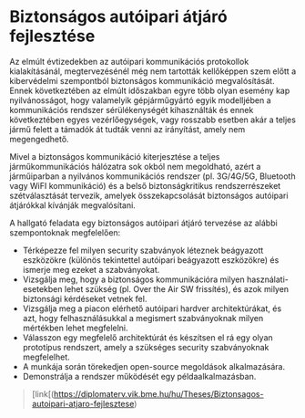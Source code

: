 Biztonságos autóipari átjáró fejlesztése
========================================

Az elmúlt évtizedekben az autóipari kommunikációs protokollok
kialakításánál, megtervezésénél még nem tartották kellőképpen szem előtt
a kibervédelmi szempontból biztonságos kommunikáció megvalósítását.
Ennek következtében az elmúlt időszakban egyre több olyan esemény kap
nyilvánosságot, hogy valamelyik gépjárműgyártó egyik modelljében a
kommunikációs rendszer sérülékenységét kihasználták és ennek
következtében egyes vezérlőegységek, vagy rosszabb esetben akár a teljes
jármű felett a támadók át tudták venni az irányítást, amely nem
megengedhető.

Mivel a biztonságos kommunikáció kiterjesztése a teljes
járműkommunikációs hálózatra sok okból nem megoldható, azért a
járműiparban a nyilvános kommunikációs rendszer (pl. 3G/4G/5G, Bluetooth
vagy WiFI kommunikáció) és a belső biztonságkritikus rendszerrészeket
szétválasztását tervezik, amelyek összekapcsolását biztonságos autóipari
átjárókkal kívánják megvalósítani.

A hallgató feladata egy biztonságos autóipari átjáró tervezése az alábbi
szempontoknak megfelelően:

- Térképezze fel milyen security szabványok léteznek beágyazott
  eszközökre (különös tekintettel autóipari beágyazott eszközökre) és
  ismerje meg ezeket a szabványokat.
- Vizsgálja meg, hogy a biztonságos kommunikációra milyen
  használati-esetekben lehet szükség (pl. Over the Air SW frissítés), és
  azok milyen biztonsági kérdéseket vetnek fel.
- Vizsgálja meg a piacon elérhető autóipari hardver architektúrákat, és
  azt, hogy felhasználásukkal a megismert szabványoknak milyen mértékben
  lehet megfelelni.
- Válasszon egy megfelelő architektúrát és készítsen el rá egy olyan
  prototípus rendszert, amely a szükséges security szabványoknak
  megfelelhet.
- A munkája során törekedjen open-source megoldások alkalmazására.
- Demonstrálja a rendszer működését egy példaalkalmazásban.

> \[link\[(https://diplomaterv.vik.bme.hu/hu/Theses/Biztonsagos-autoipari-atjaro-fejlesztese)

